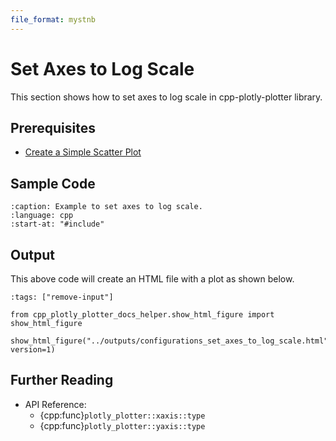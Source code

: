 ```yaml
---
file_format: mystnb
---
```


# Set Axes to Log Scale

This section shows how to set axes to log scale in cpp-plotly-plotter library.

## Prerequisites

- [Create a Simple Scatter Plot](../get_started/create_simple_plot.md)

## Sample Code

```{literalinclude} /../../../examples/configurations/set_axes_to_log_scale.cpp
:caption: Example to set axes to log scale.
:language: cpp
:start-at: "#include"
```

## Output

This above code will create an HTML file with a plot as shown below.

```{code-cell}
:tags: ["remove-input"]

from cpp_plotly_plotter_docs_helper.show_html_figure import show_html_figure

show_html_figure("../outputs/configurations_set_axes_to_log_scale.html", version=1)
```

## Further Reading

- API Reference:
  - {cpp:func}`plotly_plotter::xaxis::type`
  - {cpp:func}`plotly_plotter::yaxis::type`
